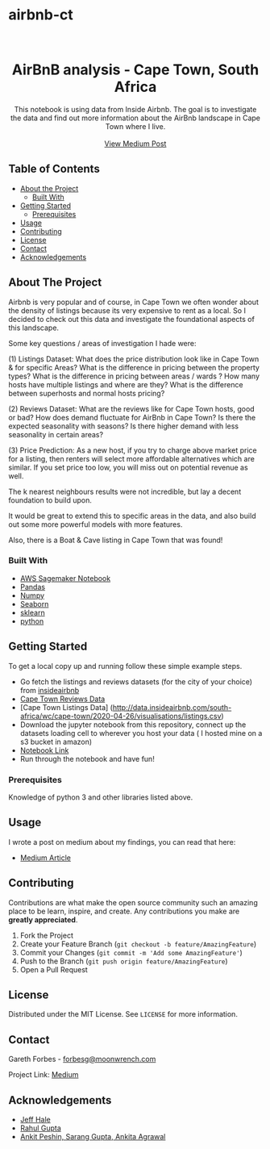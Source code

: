 # airbnb-ct


<br />
<p align="center">
  
  <h1 align="center">AirBnB analysis - Cape Town, South Africa</h3>

  <p align="center">
    This notebook is using data from Inside Airbnb. The goal is to investigate the data and find out more information about    the AirBnb landscape in Cape Town where I live.
    <br />
    <br />
    <a href="https://medium.com/@forbesg/listing-an-airbnb-in-cape-town-this-analysis-will-make-you-understand-the-landscape-3a928862b931">View Medium Post</a>
  </p>
</p>



<!-- TABLE OF CONTENTS -->
## Table of Contents

* [About the Project](#about-the-project)
  * [Built With](#built-with)
* [Getting Started](#getting-started)
  * [Prerequisites](#prerequisites)
* [Usage](#usage)
* [Contributing](#contributing)
* [License](#license)
* [Contact](#contact)
* [Acknowledgements](#acknowledgements)



<!-- ABOUT THE PROJECT -->
## About The Project

Airbnb is very popular and of course, in Cape Town we often wonder about the density of listings because its very expensive to rent as a local. So I decided to check out this data and investigate the foundational aspects of this landscape.

Some key questions / areas of investigation I hade were:

(1) Listings Dataset:
What does the price distribution look like in Cape Town & for specific Areas?
What is the difference in pricing between the property types?
What is the difference in pricing between areas / wards ?
How many hosts have multiple listings and where are they?
What is the difference between superhosts and normal hosts pricing?

(2) Reviews Dataset:
What are the reviews like for Cape Town hosts, good or bad?
How does demand fluctuate for AirBnb in Cape Town?
Is there the expected seasonality with seasons?
Is there higher demand with less seasonality in certain areas?

(3) Price Prediction:
As a new host, if you try to charge above market price for a listing, then renters will select more affordable alternatives which are similar. If you set price too low, you will miss out on potential revenue as well.

The k nearest neighbours results were not incredible, but lay a decent foundation to build upon.

It would be great to extend this to specific areas in the data, and also build out some more powerful models with more features.

Also, there is a Boat & Cave listing in Cape Town that was found!

### Built With

* [AWS Sagemaker Notebook](https://aws.amazon.com/sagemaker/)
* [Pandas](https://pandas.pydata.org/)
* [Numpy](https://numpy.org/)
* [Seaborn](https://seaborn.pydata.org/)
* [sklearn](https://scikit-learn.org/stable/)
* [python](https://www.python.org/download/releases/3.0/)



<!-- GETTING STARTED -->
## Getting Started

To get a local copy up and running follow these simple example steps.
* Go fetch the listings and reviews datasets (for the city of your choice) from [insideairbnb](http://insideairbnb.com/get-the-data.html)
* [Cape Town Reviews Data](http://data.insideairbnb.com/south-africa/wc/cape-town/2020-04-26/visualisations/reviews.csv)
* [Cape Town Listings Data] (http://data.insideairbnb.com/south-africa/wc/cape-town/2020-04-26/visualisations/listings.csv)
* Download the jupyter notebook from this repository, connect up the datasets loading cell to wherever you host your data ( I hosted mine on a s3 bucket in amazon)
* [Notebook Link](https://github.com/forbesg-repo/airbnb-ct/blob/master/airbnb-ct.ipynb)
* Run through the notebook and have fun!

### Prerequisites

Knowledge of python 3 and other libraries listed above.


<!-- USAGE EXAMPLES -->
## Usage

I wrote a post on medium about my findings, you can read that here:

* [Medium Article](https://medium.com/@forbesg/listing-an-airbnb-in-cape-town-this-analysis-will-make-you-understand-the-landscape-3a928862b931)



<!-- CONTRIBUTING -->
## Contributing

Contributions are what make the open source community such an amazing place to be learn, inspire, and create. Any contributions you make are **greatly appreciated**.

1. Fork the Project
2. Create your Feature Branch (`git checkout -b feature/AmazingFeature`)
3. Commit your Changes (`git commit -m 'Add some AmazingFeature'`)
4. Push to the Branch (`git push origin feature/AmazingFeature`)
5. Open a Pull Request


<!-- LICENSE -->
## License

Distributed under the MIT License. See `LICENSE` for more information.



<!-- CONTACT -->
## Contact

Gareth Forbes - forbesg@moonwrench.com

Project Link: [Medium](https://medium.com/@forbesg/listing-an-airbnb-in-cape-town-this-analysis-will-make-you-understand-the-landscape-3a928862b931)



<!-- ACKNOWLEDGEMENTS -->
## Acknowledgements
* [Jeff Hale](https://towardsdatascience.com/scale-standardize-or-normalize-with-scikit-learn-6ccc7d176a02)
* [Rahul Gupta](https://medium.com/analytics-vidhya/identifying-most-important-amenities-affecting-the-price-of-airbnb-3a34af7e4a38)
* [Ankit Peshin, Sarang Gupta, Ankita Agrawal](http://www.columbia.edu/~sg3637/airbnb_final_analysis.html)


